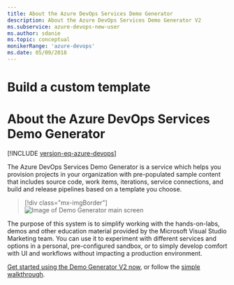 ```yaml
---
title: About the Azure DevOps Services Demo Generator
description: About the Azure DevOps Services Demo Generator V2
ms.subservice: azure-devops-new-user
ms.author: sdanie
ms.topic: conceptual
monikerRange: 'azure-devops'
ms.date: 05/09/2018
---
```


# Build a custom template

# About the Azure DevOps Services Demo Generator

[!INCLUDE [version-eq-azure-devops](../includes/version-eq-azure-devops.md)]

The Azure DevOps Services Demo Generator is a service which helps you provision projects in your organization with pre-populated sample content that includes source code, work items, iterations, service connections, and build and release pipelines based on a template you choose.

> [!div class="mx-imgBorder"]
> ![Image of Demo Generator main screen](media/3.png)

The purpose of this system is to simplify working with the hands-on-labs, demos and other education material provided by the Microsoft Visual Studio Marketing team. You can use it to experiment with different services and options in a personal, pre-configured sandbox, or to simply develop comfort with UI and workflows without impacting a production environment.

[Get started using the Demo Generator V2 now](https://azuredevopsdemogenerator.azurewebsites.net/), or follow the [simple walkthrough](use-demo-generator-v2.md).
